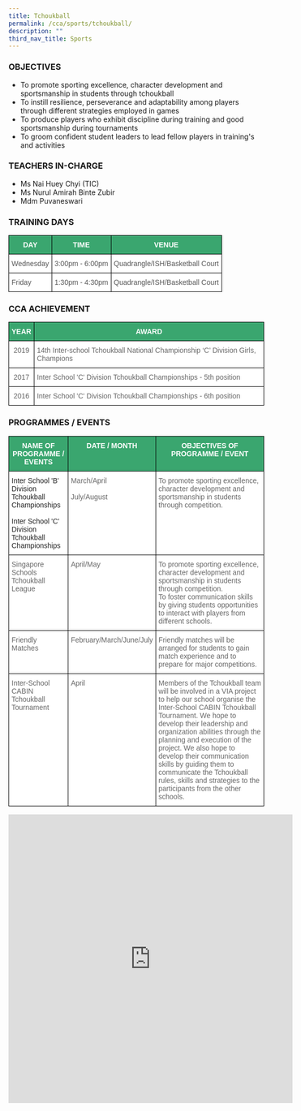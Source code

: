 ```yaml
---
title: Tchoukball
permalink: /cca/sports/tchoukball/
description: ""
third_nav_title: Sports
---
```

### OBJECTIVES

*   To promote sporting excellence, character development and sportsmanship in students through tchoukball&nbsp; &nbsp; &nbsp;
*   To instill resilience, perseverance and adaptability among players through different strategies employed in games&nbsp;
*   To produce players who exhibit discipline during training and good sportsmanship during tournaments&nbsp;
*   To groom confident student leaders to lead fellow players in training's and activities



### TEACHERS IN-CHARGE

*   Ms Nai Huey Chyi (TIC)
*   Ms Nurul Amirah Binte Zubir
*   Mdm Puvaneswari

  

### TRAINING DAYS

<style type="text/css">
.tg  {border-collapse:collapse;border-spacing:0;}
.tg td{border-color:black;border-style:solid;border-width:1px;font-family:Arial, sans-serif;font-size:14px;
  overflow:hidden;padding:10px 5px;word-break:normal;}
.tg th{border-color:black;border-style:solid;border-width:1px;font-family:Arial, sans-serif;font-size:14px;
  font-weight:normal;overflow:hidden;padding:10px 5px;word-break:normal;}
.tg .tg-k0s0{background-color:#3AA66F;color:#FFF;font-weight:bold;text-align:center;vertical-align:middle}
.tg .tg-mwz3{background-color:#FFF;color:#565656;text-align:left;vertical-align:middle}
</style>
<table class="tg">
<thead>
  <tr>
    <th class="tg-k0s0"><span style="color:#FFF;background-color:#3AA66F">DAY</span></th>
    <th class="tg-k0s0"><span style="color:#FFF;background-color:#3AA66F">TIME</span></th>
    <th class="tg-k0s0"><span style="color:#FFF;background-color:#3AA66F">VENUE</span></th>
  </tr>
</thead>
<tbody>
  <tr>
    <td class="tg-mwz3"><span style="color:#565656">Wednesday</span></td>
    <td class="tg-mwz3"><span style="color:#565656">3:00pm - 6:00pm</span></td>
    <td class="tg-mwz3"><span style="color:#565656">Quadrangle/ISH/Basketball Court</span></td>
  </tr>
  <tr>
    <td class="tg-mwz3"><span style="color:#565656">Friday</span></td>
    <td class="tg-mwz3"><span style="color:#565656">1:30pm - 4:30pm</span></td>
    <td class="tg-mwz3"><span style="color:#565656">Quadrangle/ISH/Basketball Court</span><br></td>
  </tr>
</tbody>
</table>

### CCA ACHIEVEMENT

<style type="text/css">
.tg  {border-collapse:collapse;border-spacing:0;}
.tg td{border-color:black;border-style:solid;border-width:1px;font-family:Arial, sans-serif;font-size:14px;
  overflow:hidden;padding:10px 5px;word-break:normal;}
.tg th{border-color:black;border-style:solid;border-width:1px;font-family:Arial, sans-serif;font-size:14px;
  font-weight:normal;overflow:hidden;padding:10px 5px;word-break:normal;}
.tg .tg-k0s0{background-color:#3AA66F;color:#FFF;font-weight:bold;text-align:center;vertical-align:middle}
.tg .tg-zqva{background-color:#FFF;color:#666;text-align:center;vertical-align:top}
.tg .tg-cmm0{background-color:#FFF;color:#666;text-align:left;vertical-align:top}
</style>
<table class="tg">
<thead>
  <tr>
    <th class="tg-k0s0"><span style="color:#FFF;background-color:#3AA66F">YEAR</span></th>
    <th class="tg-k0s0"><span style="color:#FFF;background-color:#3AA66F">AWARD</span></th>
  </tr>
</thead>
<tbody>
  <tr>
    <td class="tg-zqva">2019</td>
    <td class="tg-cmm0">14th Inter-school Tchoukball National Championship ‘C’ Division Girls, Champions</td>
  </tr>
  <tr>
    <td class="tg-zqva"> 2017 </td>
    <td class="tg-cmm0">Inter School 'C' Division Tchoukball Championships - 5th position<br></td>
  </tr>
  <tr>
    <td class="tg-zqva">2016</td>
    <td class="tg-cmm0">Inter School 'C' Division Tchoukball Championships - 6th position</td>
  </tr>
</tbody>
</table>

### PROGRAMMES / EVENTS

<style type="text/css">
.tg  {border-collapse:collapse;border-spacing:0;}
.tg td{border-color:black;border-style:solid;border-width:1px;font-family:Arial, sans-serif;font-size:14px;
  overflow:hidden;padding:10px 5px;word-break:normal;}
.tg th{border-color:black;border-style:solid;border-width:1px;font-family:Arial, sans-serif;font-size:14px;
  font-weight:normal;overflow:hidden;padding:10px 5px;word-break:normal;}
.tg .tg-0y1c{background-color:#3AA66F;color:#FFF;font-weight:bold;text-align:center;vertical-align:top}
.tg .tg-1ppo{background-color:#FFF;color:#222;text-align:left;vertical-align:middle}
.tg .tg-cmm0{background-color:#FFF;color:#666;text-align:left;vertical-align:top}
</style>
<table class="tg">
<thead>
  <tr>
    <th class="tg-0y1c">NAME OF PROGRAMME / EVENTS</th>
    <th class="tg-0y1c">DATE / MONTH</th>
    <th class="tg-0y1c">OBJECTIVES OF PROGRAMME / EVENT</th>
  </tr>
</thead>
<tbody>
  <tr>
    <td class="tg-1ppo"><span style="color:#222;background-color:#FFF">I</span>nter School 'B' Division Tchoukball Championships<br><br>Inter School 'C' Division Tchoukball Championships</td>
    <td class="tg-cmm0">March/April<br><br>July/August</td>
    <td class="tg-cmm0">To promote sporting excellence, character development and sportsmanship in students through competition.</td>
  </tr>
  <tr>
    <td class="tg-cmm0">Singapore Schools Tchoukball League<br></td>
    <td class="tg-cmm0">April/May</td>
    <td class="tg-cmm0"><span style="color:#666">To promote sporting excellence, character development and sportsmanship in students through competition.    </span><br>To foster communication skills by giving students opportunities to interact with players from different schools.</td>
  </tr>
  <tr>
    <td class="tg-cmm0">Friendly Matches</td>
    <td class="tg-cmm0">February/March/June/July</td>
    <td class="tg-cmm0">Friendly matches will be arranged for students to gain match experience and to prepare for major competitions.<br></td>
  </tr>
  <tr>
    <td class="tg-cmm0">Inter-School CABIN Tchoukball Tournament</td>
    <td class="tg-cmm0">April</td>
    <td class="tg-cmm0">Members of the Tchoukball team will be involved in a VIA project to help our school organise the Inter-School CABIN Tchoukball Tournament. We hope to develop their leadership and organization abilities through the planning and execution of the project. We also hope to develop their communication skills by guiding them to communicate the Tchoukball rules, skills and strategies to the participants from the other schools. </td>
  </tr>
</tbody>
</table>

<iframe allowfullscreen="true" height="569" width="560" frameborder="0" src="https://docs.google.com/presentation/d/e/2PACX-1vQfPlNuHANQuAsaudPNQYAo9YazKgD5ToSWZtv6wb1UXIxO40XWLb7mvLnqBnbIvscmgAO9P_WZH-0h/embed?start=true&amp;loop=true&amp;delayms=3000"></iframe>